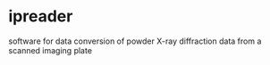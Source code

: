 # ipreader
software for data conversion of powder X-ray diffraction data from a scanned imaging plate
